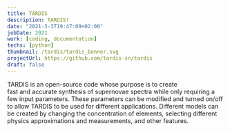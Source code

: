 ```yaml
---
title: TARDIS
description: TARDIS!
date: "2021-3-3T19:47:09+02:00"
jobDate: 2021
work: [coding, documentation]
techs: [python]
thumbnail: /tardis/tardis_banner.svg
projectUrl: https://github.com/tardis-sn/tardis
draft: false
---
```


TARDIS is an open-source code whose purpose is to create  
fast and accurate synthesis of supernovae spectra while 
only requiring a few input parameters. These parameters 
can be modified and turned on/off to allow TARDIS to be 
used for different applications. Different models can be 
created by changing the concentration of elements, selecting 
different physics approximations and measurements, and other 
features.